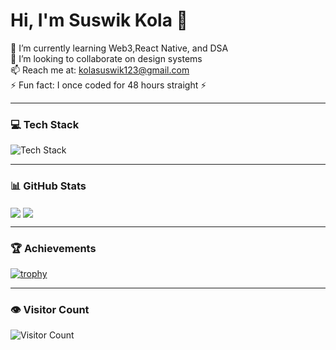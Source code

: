 # Hi, I'm Suswik Kola 👋

🌱 I’m currently learning Web3,React Native, and DSA  
👯 I’m looking to collaborate on design systems  
📫 Reach me at: kolasuswik123@gmail.com  
⚡ Fun fact: I once coded for 48 hours straight ⚡

---

### 💻 Tech Stack
<img src="https://skillicons.dev/icons?i=html,css,js,python,react,nodejs&perline=6" alt="Tech Stack" />

---

### 📊 GitHub Stats
<img align="center" src="https://github-readme-stats.vercel.app/api?username=SuswikKola&show_icons=true&theme=radical" />
<img align="center" src="https://github-readme-stats.vercel.app/api/top-langs/?username=SuswikKola&layout=compact&theme=tokyonight" />

---

### 🏆 Achievements
[![trophy](https://github-profile-trophy.vercel.app/?username=SuswikKola&theme=onedark)](https://github.com/ryo-ma/github-profile-trophy)

---

### 👁️ Visitor Count
![Visitor Count](https://komarev.com/ghpvc/?username=SuswikKola)
